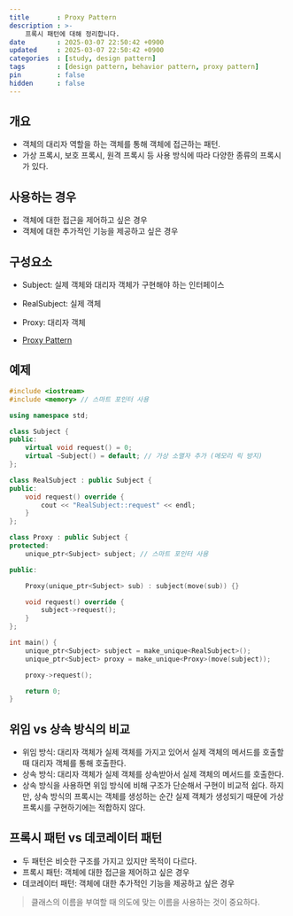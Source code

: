 ```yaml
---
title       : Proxy Pattern
description : >-
    프록시 패턴에 대해 정리합니다.
date        : 2025-03-07 22:50:42 +0900
updated     : 2025-03-07 22:50:42 +0900
categories  : [study, design pattern]
tags        : [design pattern, behavior pattern, proxy pattern]
pin         : false
hidden      : false
---
```


## 개요
- 객체의 대리자 역할을 하는 객체를 통해 객체에 접근하는 패턴.
- 가상 프록시, 보호 프록시, 원격 프록시 등 사용 방식에 따라 다양한 종류의 프록시가 있다.

## 사용하는 경우
- 객체에 대한 접근을 제어하고 싶은 경우
- 객체에 대한 추가적인 기능을 제공하고 싶은 경우

## 구성요소
- Subject: 실제 객체와 대리자 객체가 구현해야 하는 인터페이스
- RealSubject: 실제 객체
- Proxy: 대리자 객체

- [Proxy Pattern](https://upload.wikimedia.org/wikipedia/commons/thumb/7/75/Proxy_pattern_diagram.svg/2880px-Proxy_pattern_diagram.svg.png)

## 예제 
```cpp
#include <iostream>
#include <memory> // 스마트 포인터 사용

using namespace std;

class Subject {
public:
    virtual void request() = 0;
    virtual ~Subject() = default; // 가상 소멸자 추가 (메모리 릭 방지)
};

class RealSubject : public Subject {
public:
    void request() override {
        cout << "RealSubject::request" << endl;
    }
};

class Proxy : public Subject {
protected:
    unique_ptr<Subject> subject; // 스마트 포인터 사용

public:

    Proxy(unique_ptr<Subject> sub) : subject(move(sub)) {}

    void request() override {
        subject->request();
    }
};

int main() {
    unique_ptr<Subject> subject = make_unique<RealSubject>();
    unique_ptr<Subject> proxy = make_unique<Proxy>(move(subject));

    proxy->request();

    return 0;
}
```

## 위임 vs 상속 방식의 비교
- 위임 방식: 대리자 객체가 실제 객체를 가지고 있어서 실제 객체의 메서드를 호출할 때 대리자 객체를 통해 호출한다.
- 상속 방식: 대리자 객체가 실제 객체를 상속받아서 실제 객체의 메서드를 호출한다.
- 상속 방식을 사용하면 위임 방식에 비해 구조가 단순해서 구현이 비교적 쉽다. 하지만, 상속 방식의 프록시는 객체를 생성하는 순간 실제 객체가 생성되기 때문에 가상 프록시를 구현하기에는 적합하지 않다.


## 프록시 패턴 vs 데코레이터 패턴
- 두 패턴은 비슷한 구조를 가지고 있지만 목적이 다르다.
- 프록시 패턴: 객체에 대한 접근을 제어하고 싶은 경우
- 데코레이터 패턴: 객체에 대한 추가적인 기능을 제공하고 싶은 경우

> 클래스의 이름을 부여할 때 의도에 맞는 이름을 사용하는 것이 중요하다.